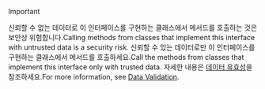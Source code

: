 > [!IMPORTANT]
> <span data-ttu-id="7f364-101">신뢰할 수 없는 데이터로 이 인터페이스를 구현하는 클래스에서 메서드를 호출하는 것은 보안상 위험합니다.</span><span class="sxs-lookup"><span data-stu-id="7f364-101">Calling methods from classes that implement this interface with untrusted data is a security risk.</span></span> <span data-ttu-id="7f364-102">신뢰할 수 있는 데이터로만 이 인터페이스를 구현하는 클래스에서 메서드를 호출하세요.</span><span class="sxs-lookup"><span data-stu-id="7f364-102">Call the methods from classes that implement this interface only with trusted data.</span></span> <span data-ttu-id="7f364-103">자세한 내용은 [데이터 유효성](https://www.owasp.org/index.php/Data_Validation)을 참조하세요.</span><span class="sxs-lookup"><span data-stu-id="7f364-103">For more information, see [Data Validation](https://www.owasp.org/index.php/Data_Validation).</span></span>